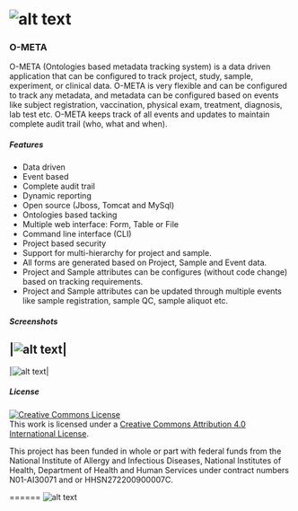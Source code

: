 ![alt text](https://raw.github.com/movence/ometa/master/main/src/www/images/ometa_logo.png "O-META")
=====

### O-META

O-META (Ontologies based metadata tracking system) is a data driven application that can be configured to track project, study, sample, experiment, or clinical data. O-META is very flexible and can be configured to track any metadata, and metadata can be configured based on events like subject registration, vaccination, physical exam, treatment, diagnosis, lab test etc. O-META keeps track of all events and updates to maintain complete audit trail (who, what and when).

##### Features
* Data driven 
* Event based
* Complete audit trail 
* Dynamic reporting
* Open source (Jboss, Tomcat and MySql)
* Ontologies based tacking
* Multiple web interface: Form, Table or File
* Command line interface (CLI)
* Project based security
* Support for multi-hierarchy for project and sample.
* All forms are generated based on Project, Sample and Event data.
* Project and Sample attributes can be configures (without code change) based on tracking requirements.
* Project and Sample attributes can be updated through multiple events like sample registration, sample QC, sample aliquot etc.

##### Screenshots
|![alt text](https://raw.github.com/movence/ometa/master/main/src/www/images/screenshot/eventLoader.png "Event Loader")|
------------------------------------------------------
|![alt text](https://raw.github.com/movence/ometa/master/main/src/www/images/screenshot/eventDetail.png "Event Detail")|

##### License
<a rel="license" href="http://creativecommons.org/licenses/by/4.0/"><img alt="Creative Commons License" style="border-width:0" src="http://i.creativecommons.org/l/by/4.0/88x31.png" /></a><br />This work is licensed under a <a rel="license" href="http://creativecommons.org/licenses/by/4.0/">Creative Commons Attribution 4.0 International License</a>.

This project has been funded in whole or part with federal funds from the National Institute of Allergy and Infectious Diseases, National Institutes of Health, Department of Health and Human Services under contract numbers N01-AI30071 and or HHSN272200900007C.

======
![alt text](https://raw.github.com/movence/ometa/master/main/src/www/images/header-logo.png "JCVI")                  

